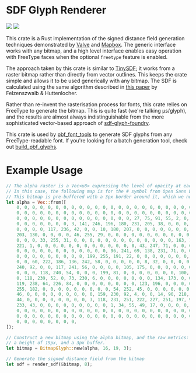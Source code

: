 # SDF Glyph Renderer

[![](https://img.shields.io/crates/v/sdf_glyph_renderer.svg)](https://crates.io/crates/sdf_glyph_renderer) [![](https://docs.rs/sdf_glyph_renderer/badge.svg)](https://docs.rs/sdf_glyph_renderer)

This crate is a Rust implementation of the signed distance field generation techniques
demonstrated by [Valve](https://steamcdn-a.akamaihd.net/apps/valve/2007/SIGGRAPH2007_AlphaTestedMagnification.pdf)
and [Mapbox](https://blog.mapbox.com/drawing-text-with-signed-distance-fields-in-mapbox-gl-b0933af6f817).
The generic interface works with any bitmap, and a high level interface enables easy operation
with FreeType faces when the optional `freetype` feature is enabled.

The approach taken by this crate is similar to [TinySDF](https://github.com/mapbox/tiny-sdf);
it works from a raster bitmap rather than directly from vector outlines. This keeps the
crate simple and allows it to be used generically with any bitmap. The SDF is calculated
using the same algorithm described in [this paper](http://cs.brown.edu/people/pfelzens/papers/dt-final.pdf)
by Felzenszwalb & Huttenlocher.

Rather than re-invent the rasterisation process for fonts, this crate relies on FreeType to
generate the bitmap. This is quite fast (we're talking µs/glyph), and the results are
almost always indistinguishable from the more sophisticated vector-based approach of
[sdf-glyph-foundry](https://github.com/mapbox/sdf-glyph-foundry).

This crate is used by [pbf_font_tools](https://github.com/stadiamaps/pbf_font_tools) to generate
SDF glyphs from any FreeType-readable font. If you're looking for a batch generation tool,
check out [build_pbf_glyphs](https://github.com/stadiamaps/build_pbf_glyphs).

# Example Usage

```rust
// The alpha raster is a Vec<u8> expressing the level of opacity at each pixel.
// In this case, the following map is for the # symbol from Open Sans Light.
// This bitmap is pre-buffered with a 3px border around it, which we note below.
let alpha = Vec::from([
    0, 0, 0, 0, 0, 0, 0, 0, 0, 0, 0, 0, 0, 0, 0, 0, 0, 0, 0, 0, 0, 0, 0, 0, 0, 0, 0, 0, 0,
    0, 0, 0, 0, 0, 0, 0, 0, 0, 0, 0, 0, 0, 0, 0, 0, 0, 0, 0, 0, 0, 0, 0, 0, 0, 0, 0, 0, 0,
    0, 0, 0, 0, 0, 0, 0, 0, 0, 0, 0, 0, 0, 0, 0, 27, 75, 91, 55, 2, 0, 0, 0, 0, 0, 0, 0, 0,
    0, 0, 0, 0, 0, 0, 0, 3, 141, 246, 196, 180, 231, 205, 38, 0, 0, 0, 0, 0, 0, 0, 0, 0, 0,
    0, 0, 0, 0, 117, 236, 42, 0, 0, 10, 180, 207, 0, 0, 0, 0, 0, 0, 0, 0, 0, 0, 0, 0, 0, 0,
    203, 130, 0, 0, 0, 0, 46, 255, 29, 0, 0, 0, 0, 0, 0, 0, 0, 0, 0, 0, 0, 0, 215, 107, 0,
    0, 0, 0, 33, 255, 31, 0, 0, 0, 0, 0, 0, 0, 0, 0, 0, 0, 0, 0, 163, 169, 0, 0, 0, 0, 113,
    221, 1, 0, 0, 0, 0, 0, 0, 0, 0, 0, 0, 0, 0, 0, 43, 247, 71, 0, 0, 65, 240, 71, 0, 0, 0,
    0, 0, 0, 0, 0, 0, 0, 0, 0, 0, 0, 0, 96, 241, 69, 138, 231, 71, 0, 0, 0, 0, 0, 0, 0, 0,
    0, 0, 0, 0, 0, 0, 0, 0, 8, 199, 255, 191, 22, 0, 0, 0, 0, 0, 0, 0, 0, 0, 0, 0, 0, 0, 0,
    0, 0, 60, 222, 186, 136, 242, 58, 0, 0, 0, 0, 0, 8, 32, 0, 0, 0, 0, 0, 0, 0, 0, 85,
    240, 92, 0, 0, 117, 241, 56, 0, 0, 0, 0, 105, 175, 0, 0, 0, 0, 0, 0, 0, 17, 240, 79, 0,
    0, 0, 0, 118, 240, 54, 0, 0, 0, 199, 81, 0, 0, 0, 0, 0, 0, 0, 100, 210, 0, 0, 0, 0, 0,
    0, 118, 239, 52, 0, 73, 230, 6, 0, 0, 0, 0, 0, 0, 0, 134, 173, 0, 0, 0, 0, 0, 0, 0,
    119, 238, 64, 226, 84, 0, 0, 0, 0, 0, 0, 0, 0, 123, 196, 0, 0, 0, 0, 0, 0, 0, 0, 120,
    255, 182, 0, 0, 0, 0, 0, 0, 0, 0, 0, 54, 252, 45, 0, 0, 0, 0, 0, 0, 7, 163, 230, 235,
    46, 0, 0, 0, 0, 0, 0, 0, 0, 0, 159, 230, 92, 4, 0, 0, 14, 90, 218, 189, 17, 120, 235,
    44, 0, 0, 0, 0, 0, 0, 0, 0, 3, 118, 231, 251, 222, 227, 251, 197, 91, 2, 0, 0, 125,
    233, 43, 0, 0, 0, 0, 0, 0, 0, 0, 0, 1, 34, 55, 49, 17, 0, 0, 0, 0, 0, 0, 0, 0, 0, 0, 0,
    0, 0, 0, 0, 0, 0, 0, 0, 0, 0, 0, 0, 0, 0, 0, 0, 0, 0, 0, 0, 0, 0, 0, 0, 0, 0, 0, 0, 0,
    0, 0, 0, 0, 0, 0, 0, 0, 0, 0, 0, 0, 0, 0, 0, 0, 0, 0, 0, 0, 0, 0, 0, 0, 0, 0, 0, 0, 0,
    0, 0, 0, 0, 0, 0, 0, 0,
]);

// Construct a new bitmap using the alpha bitmap, and the raw metrics: a width of 16px,
// a height of 19px, and a 3px buffer.
let bitmap = BitmapGlyph::new(alpha, 16, 19, 3);

// Generate the signed distance field from the bitmap
let sdf = render_sdf(&bitmap, 8);
```
